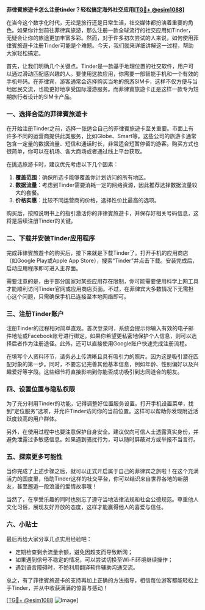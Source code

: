 **菲律賓旅遊卡怎么注册tinder？轻松搞定海外社交应用[[TG💪+ @esim1088](https://t.me/s/esim1088)]**

在当今这个数字化时代，无论是旅行还是日常生活，社交媒体都扮演着重要的角色。如果你计划前往菲律宾旅游，那么注册一款全球流行的社交应用如Tinder，无疑会让你的旅途更加丰富多彩。然而，对于许多初次尝试的人来说，如何使用菲律賓旅遊卡注册Tinder可能是个难题。今天，我们就来详细讲解这一过程，帮助大家轻松搞定。

首先，让我们明确几个关键点。Tinder是一款基于地理位置的社交软件，用户可以通过滑动匹配感兴趣的人。要使用这款应用，你需要一部智能手机和一个有效的手机号码。在菲律宾，游客通常会选择购买当地的旅游SIM卡，这样不仅方便与当地居民交流，也能更好地享受国际漫游服务。而菲律賓旅遊卡正是这样一款专为短期旅行者设计的SIM卡产品。

### 一、选择合适的菲律賓旅遊卡

在开始注册Tinder之前，选择一张适合自己的菲律賓旅遊卡至关重要。市面上有许多不同的运营商提供此类服务，比如Globe、Smart等。这些公司的旅游卡通常包含一定量的数据流量、短信和通话时长，非常适合短暂停留的游客。购买方式也很简单，你可以在机场、各大商场或者通过线上平台获取。

在挑选旅游卡时，建议优先考虑以下几个因素：
1. **覆盖范围**：确保所选卡能够覆盖你计划访问的所有地区。
2. **数据流量**：考虑到Tinder需要消耗一定的网络资源，因此推荐选择数据流量较大的套餐。
3. **价格实惠**：比较不同运营商的价格，选择性价比最高的选项。

购买后，按照说明书上的指引激活你的菲律賓旅遊卡，并保存好相关号码信息，这将是后续注册Tinder的关键。

### 二、下载并安装Tinder应用程序

完成菲律賓旅遊卡的购买后，接下来就是下载Tinder了。打开手机的应用商店（如Google Play或Apple App Store），搜索“Tinder”并点击下载。安装完成后，启动应用程序即可进入主界面。

需要注意的是，由于部分国家对某些应用存在限制，你可能需要使用科学上网工具才能顺利访问Tinder官网或应用商店页面。不过，在菲律宾大多数情况下无需担心这个问题，只需确保手机已连接至本地网络即可。

### 三、注册Tinder账户

注册Tinder的过程相对简单直观。首次登录时，系统会提示你输入有效的电子邮件地址或Facebook账号进行绑定。如果你希望更私密地保护个人信息，则可以选择后者作为注册途径。此外，还可以直接使用Google账户快速完成注册流程。

在填写个人资料环节，请务必上传清晰且具有吸引力的照片。因为这是吸引潜在匹配对象的第一步。同时，不要忘记完善其他基本信息，例如年龄、性别偏好以及兴趣爱好等字段。这些细节将直接影响到你能否成功吸引到志同道合的朋友。

### 四、设置位置与隐私权限

为了充分利用Tinder的功能，记得调整好位置服务设置。打开手机设置菜单，找到“定位服务”选项，并允许Tinder访问你的当前位置。这样可以帮助你发现附近活跃度较高的用户群体。

另外，在使用过程中也要注意保护自身安全。建议仅向可信人士透露真实身份，并避免泄露过多敏感信息。如果遇到骚扰行为，可以随时屏蔽对方或举报不当言行。

### 五、探索更多可能性

当你完成了上述步骤之后，就可以正式开启属于自己的菲律宾之旅啦！在这个充满活力的国度里，借助Tinder这样的社交平台，你可以结识来自世界各地的新朋友，甚至邂逅一段浪漫的爱情故事哦！

当然了，在享受乐趣的同时也别忘了遵守当地法律法规和社会公德规范。尊重他人文化习俗，展现友好开放的态度，这样才能赢得他人的喜爱与信任。

### 六、小贴士

最后再给大家分享几点实用经验吧：
- 定期检查剩余流量余额，避免因超支而导致断网；
- 如果遇到信号不稳定的情况，可以尝试切换至Wi-Fi环境继续操作；
- 遇到语言障碍时，不妨利用翻译软件辅助沟通交流。

总之，有了菲律賓旅遊卡的支持再加上正确的方法指导，相信每位游客都能轻松上手Tinder，并从中收获满满的惊喜与感动！

[[TG💪+ @esim1088](https://t.me/s/esim1088) ![Image](https://i.postimg.cc/4NQfJmqS/Snipaste-2025-05-13-00-14-12.png)]
